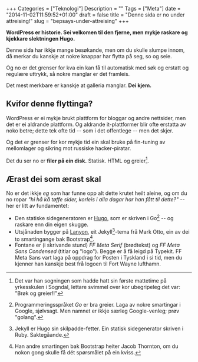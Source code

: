 +++
Categories = ["Teknologi"]
Description = ""
Tags = ["Meta"]
date = "2014-11-02T11:59:52+01:00"
draft = false
title = "Denne sida er no under attreising!"
slug = "bepsays-under-attreising"
+++

**WordPress er historie. Sei velkomen til den fjerne, men mykje raskare og kjekkare slektningen Hugo.**

Denne sida har ikkje mange besøkande, men om du skulle slumpe innom, då merkar du kanskje at nokre knappar har flytta på seg, so og seie.

Og no er det grenser for kva ein kan få til automatisk med søk og erstatt og regulære uttrykk, så nokre manglar er det framleis.

<!--more-->

Det mest merkbare er kanskje at galleria manglar. **Dei kjem.**

## Kvifor denne flyttinga?

WordPress er ei mykje brukt plattform for bloggar og andre nettsider, men det er ei aldrande plattform. Og aldrande it-plattformer blir ofte erstatta av noko betre; dette tek ofte tid -- som i det offentlege -- men det skjer.

Og det er grenser for kor mykje tid ein skal bruke på fin-tuning av mellomlager og sikring mot russiske hacker-piratar.

Det du ser no er **filer på ein disk.** Statisk. HTML og greier[^brøk].

## Ærast dei som ærast skal

No er det ikkje _eg_ som har funne opp alt dette krutet heilt aleine, og om du no ropar *"hi hå kå tøffe sider, korleis i alla dagar har han fått til dette?"* -- her er litt av fundamentet:

* Den statiske sidegeneratoren er [Hugo](http://gohugo.io/overview/introduction), som er skriven i Go[^go] -- og raskare enn din eigen skugge.
* Utsjånaden bygger på [Lanyon](https://github.com/poole/lanyon), eit Jekyll[^jekyll]-tema frå Mark Otto, ein av dei to smartingange bak Bootstrap[^bootstrap].
* Fontane er (i skrivande stund) _FF Meta Serif_ (brødtekst) og _FF Meta Sans Condensed_  (titlar og "logo"). Begge er å få leigd på Typekit. FF Meta Sans vart laga på oppdrag for Posten i Tyskland i si tid, men du kjenner han kanskje best frå logoen til Fort Wayne lufthamn.

[^go]: Programmeringsspråket *Go* er bra greier. Laga av nokre smartingar i Google, sjølvsagt. Men namnet er ikkje særleg Google-venleg; prøv "golang". 
[^bootstrap]: Han andre smartingen bak Bootstrap heiter Jacob Thornton, om du nokon gong skulle få dét spørsmålet på ein kviss.
[^brøk]: Det var han sogningen som hadde hatt sin første mattetime på yrkesskulen i Sogndal, lettare svimmel over kor ubegripeleg det var: "Brøk og greier!!" 
[^jekyll]: Jekyll er Hugo sin skilpadde-fetter. Ein statisk sidegenerator skriven i Ruby. Saktegåande.
